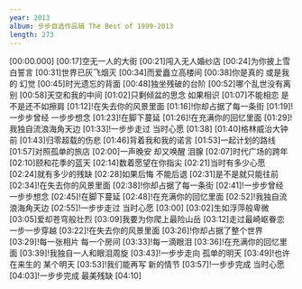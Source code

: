 ```yaml
---
year: 2013
album: 步步自选作品辑 The Best of 1999-2013
length: 273
---
```

[00:00.000]
[00:17]空无一人的大街
[00:21]闯入无人婚纱店
[00:24]为你披上雪白誓言
[00:31]世界已灰飞烟灭
[00:34]而爱矗立高楼间
[00:38]你是真的 或是我的 幻觉
[00:45]时光遗忘的背面
[00:48]独坐残破的台阶
[00:52]哪个乱世没有离别
[00:58]天空和我的中间
[01:02]只剩倾盆的思念 如果相识
[01:07]不能相恋 是不是还不如擦肩
[01:12]!在失去你的风景里面
[01:16]!你却占据了每一条街
[01:19]!一步步曾经 一步步想念
[01:23]!在脚下蔓延
[01:26]!在充满你的回忆里面
[01:29]!我独自流浪海角天边
[01:33]!一步步走过 当时心愿
[01:38]
[01:40]格林威治大钟前
[01:43]归零超载的伤悲
[01:46]背着我和我的诺言
[01:53]一起计划的路线
[01:57]对照孤单的旅店
[02:00]一声晚安 却又唤醒 泪腺
[02:07]时代广场的跨年
[02:10]颐和花季的蓝天
[02:14]数着愿望在你指尖
[02:21]当时有多少心愿
[02:24]就有多少的残缺
[02:28]如果后悔 不能后退
[02:31]是不是就只能往前
[02:34]!在失去你的风景里面
[02:38]!你却占据了每一条街
[02:41]!一步步曾经 一步步想念
[02:45]!在脚下蔓延
[02:48]!在充满你的回忆里面
[02:52]!我独自流浪海角天边
[02:55]!一步步走过 当时心愿
[03:00]
[03:02]生如浮萍般卑微
[03:05]爱却苍穹般壮烈
[03:09]我要为你爬上最险山岳
[03:12]走过最崎岖眷恋 一步一步穿越
[03:22]!在失去你的风景里面
[03:26]!你却占据了整个世界
[03:29]!每一张相片 每一个房间
[03:33]!每一滴眼泪
[03:36]!在充满你的回忆里面
[03:39]!我独自一人和眼泪周旋
[03:43]!一步步走向 孤单的明天
[03:49]!也许在来生的 某个明天
[03:53]!我们能再写 新的情节
[03:57]!一步步完成 当时心愿
[04:03]!一步步完成 最美残缺
[04:10]
